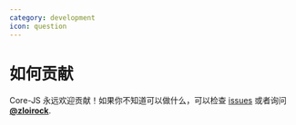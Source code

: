 ```yaml
---
category: development
icon: question
---
```


# 如何贡献

Core-JS 永远欢迎贡献！如果你不知道可以做什么，可以检查 [issues](https://github.com/zloirock/core-js/issues) 或者询问 [**@zloirock**](https://github.com/zloirock).

<AutoCatalog />
